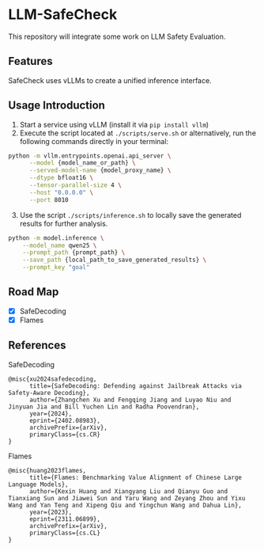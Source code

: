 # LLM-SafeCheck
This repository will integrate some work on LLM Safety Evaluation.

## Features
SafeCheck uses vLLMs to create a unified inference interface.

## Usage Introduction
1. Start a service using vLLM (install it via `pip install vllm`)
2. Execute the script located at `./scripts/serve.sh` or alternatively, run the following commands directly in your terminal:
```bash
python -m vllm.entrypoints.openai.api_server \
      --model {model_name_or_path} \
      --served-model-name {model_proxy_name} \
      --dtype bfloat16 \
      --tensor-parallel-size 4 \
      --host "0.0.0.0" \
      --port 8010
```
3. Use the script `./scripts/inference.sh` to locally save the generated results for further analysis.
```bash
python -m model.inference \
    --model_name qwen25 \
    --prompt_path {prompt_path} \
    --save_path {local_path_to_save_generated_results} \
    --prompt_key "goal"
```


## Road Map
- [x] SafeDecoding
- [x] Flames

## References
SafeDecoding
```
@misc{xu2024safedecoding,
      title={SafeDecoding: Defending against Jailbreak Attacks via Safety-Aware Decoding}, 
      author={Zhangchen Xu and Fengqing Jiang and Luyao Niu and Jinyuan Jia and Bill Yuchen Lin and Radha Poovendran},
      year={2024},
      eprint={2402.08983},
      archivePrefix={arXiv},
      primaryClass={cs.CR}
}
```
Flames
```
@misc{huang2023flames,
      title={Flames: Benchmarking Value Alignment of Chinese Large Language Models}, 
      author={Kexin Huang and Xiangyang Liu and Qianyu Guo and Tianxiang Sun and Jiawei Sun and Yaru Wang and Zeyang Zhou and Yixu Wang and Yan Teng and Xipeng Qiu and Yingchun Wang and Dahua Lin},
      year={2023},
      eprint={2311.06899},
      archivePrefix={arXiv},
      primaryClass={cs.CL}
}
```